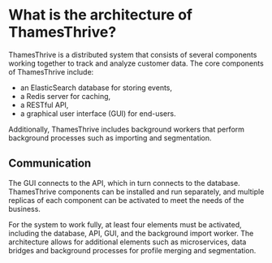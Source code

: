 # What is the architecture of ThamesThrive?

ThamesThrive is a distributed system that consists of several components working together to track and analyze customer
data. The core components of ThamesThrive include:

- an ElasticSearch database for storing events,
- a Redis server for caching,
- a RESTful API,
- a graphical user interface (GUI) for end-users.

Additionally, ThamesThrive includes background workers that perform background processes such as importing and segmentation.

## Communication

The GUI connects to the API, which in turn connects to the database. ThamesThrive components can be installed and run
separately, and multiple replicas of each component can be activated to meet the needs of the business.

For the system to work fully, at least four elements must be activated, including the database, API, GUI, and the
background import worker. The architecture allows for additional elements such as microservices, data bridges and
background processes for profile merging and segmentation.
